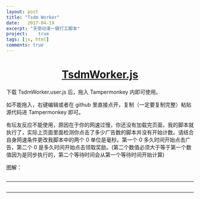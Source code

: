 ```yaml
---
layout: post
title: "Tsdm Worker"
date:   2017-04-19
excerpt: "天使动漫一键打工脚本"
project:    true
tags: [js, html]
comments: true
---
```


<h1><center><a href="https://github.com/AurevoirXavier/TsdmWorker">TsdmWorker.js</a></center></h1>

下载 TsdmWorker.user.js 后，拖入 Tampermonkey 内即可使用。

如不能拖入，右键编辑或者在 github 里直接点开，复制（一定要复制完整）粘贴源代码进 Tampermonkey 即可。

有坛友反应不能使用，原因在于你的网速过慢，你还没有加载完页面，我的脚本就执行了，实际上页面里面检测你点击了多少广告数的脚本并没有开始计数。请结合自身网速条件更改我脚本中的两个 0 单位是毫秒。第一个 0 多久时间开始点击广告，第二个 0 是多久时间开始点击领取奖励。(第二个数值必须大于等于第一个数值因为是同步执行的，第二个等待时间会从第一个等待时间开始计算)

图解：

<div align="center"><img alt="" src="http://i.imgur.com/k1bqetR.gif"/></div>

---

<div align="center"><img alt="" src="http://i.imgur.com/4t9YDMR.gif"/></div>

---

<div align="center"><img alt="" src="http://i.imgur.com/xGQH1Pk.gif"/></div>